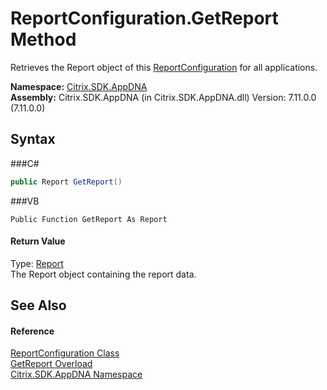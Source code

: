 # ReportConfiguration.GetReport Method 
 

Retrieves the Report object of this <a href="T_Citrix_SDK_AppDNA_ReportConfiguration">ReportConfiguration</a> for all applications.

**Namespace:**&nbsp;<a href="N_Citrix_SDK_AppDNA">Citrix.SDK.AppDNA</a><br />**Assembly:**&nbsp;Citrix.SDK.AppDNA (in Citrix.SDK.AppDNA.dll) Version: 7.11.0.0 (7.11.0.0)

## Syntax

###C#
```csharp
public Report GetReport()
```

###VB
```vbnet
Public Function GetReport As Report
```


#### Return Value
Type: <a href="T_Citrix_SDK_AppDNA_Report">Report</a><br />The Report object containing the report data.

## See Also


#### Reference
<a href="T_Citrix_SDK_AppDNA_ReportConfiguration">ReportConfiguration Class</a><br /><a href="Overload_Citrix_SDK_AppDNA_ReportConfiguration_GetReport">GetReport Overload</a><br /><a href="N_Citrix_SDK_AppDNA">Citrix.SDK.AppDNA Namespace</a><br />